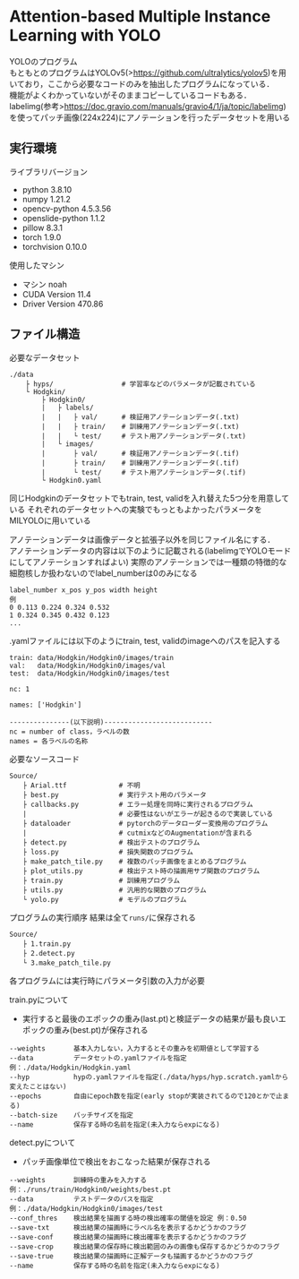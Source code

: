 # Attention-based Multiple Instance Learning with YOLO

YOLOのプログラム  
もともとのプログラムはYOLOv5(>https://github.com/ultralytics/yolov5)を用いており，ここから必要なコードのみを抽出したプログラムになっている．  
機能がよくわかっていないがそのままコピーしているコードもある．  
labelimg(参考>https://doc.gravio.com/manuals/gravio4/1/ja/topic/labelimg)を使ってパッチ画像(224x224)にアノテーションを行ったデータセットを用いる  

## 実行環境
ライブラリバージョン
- python 3.8.10
- numpy 1.21.2
- opencv-python 4.5.3.56
- openslide-python 1.1.2
- pillow 8.3.1
- torch 1.9.0
- torchvision 0.10.0

使用したマシン
- マシン noah
- CUDA Version 11.4
- Driver Version 470.86

## ファイル構造
必要なデータセット
```
./data
    ├ hyps/                 # 学習率などのパラメータが記載されている
    └ Hodgkin/
        ├ Hodgkin0/
        |   ├ labels/
        |   |   ├ val/      # 検証用アノテーションデータ(.txt)
        |   |   ├ train/    # 訓練用アノテーションデータ(.txt)
        |   |   └ test/     # テスト用アノテーションデータ(.txt)
        |   └ images/
        |       ├ val/      # 検証用アノテーションデータ(.tif)
        |       ├ train/    # 訓練用アノテーションデータ(.tif)
        |       └ test/     # テスト用アノテーションデータ(.tif)
        └ Hodgkin0.yaml
```
同じHodgkinのデータセットでもtrain, test, validを入れ替えた5つ分を用意している
それぞれのデータセットへの実験でもっともよかったパラメータをMILYOLOに用いている  


アノテーションデータは画像データと拡張子以外を同じファイル名にする．  
アノテーションデータの内容は以下のように記載される(labelimgでYOLOモードにしてアノテーションすればよい)
実際のアノテーションでは一種類の特徴的な細胞核しか扱わないのでlabel_numberは0のみになる
```
label_number x_pos y_pos width height
例
0 0.113 0.224 0.324 0.532
1 0.324 0.345 0.432 0.123
...
```

.yamlファイルには以下のようにtrain, test, validのimageへのパスを記入する
```
train: data/Hodgkin/Hodgkin0/images/train
val:   data/Hodgkin/Hodgkin0/images/val
test:  data/Hodgkin/Hodgkin0/images/test

nc: 1

names: ['Hodgkin']

---------------(以下説明)---------------------------
nc = number of class，ラベルの数
names = 各ラベルの名称
```

必要なソースコード
```
Source/
　　├ Arial.ttf             # 不明
　　├ best.py               # 実行テスト用のパラメータ
　　├ callbacks.py          # エラー処理を同時に実行されるプログラム
　　|                       # 必要性はないがエラーが起きるので実装している
　　├ dataloader            # pytorchのデータローダー変換用のプログラム
　　|                       # cutmixなどのAugmentationが含まれる
　　├ detect.py             # 検出テストのプログラム
　　├ loss.py               # 損失関数のプログラム
　　├ make_patch_tile.py    # 複数のパッチ画像をまとめるプログラム
　　├ plot_utils.py         # 検出テスト時の描画用サブ関数のプログラム
　　├ train.py              # 訓練用プログラム
　　├ utils.py              # 汎用的な関数のプログラム
　　└ yolo.py               # モデルのプログラム
```

プログラムの実行順序
結果は全て`runs/`に保存される
```
Source/
　　├ 1.train.py
　　├ 2.detect.py
　　└ 3.make_patch_tile.py
```

各プログラムには実行時にパラメータ引数の入力が必要

train.pyについて  
* 実行すると最後のエポックの重み(last.pt)と検証データの結果が最も良いエポックの重み(best.pt)が保存される  
```
--weights       基本入力しない，入力するとその重みを初期値として学習する
--data          データセットの.yamlファイルを指定 例：./data/Hodgkin/Hodgkin.yaml
--hyp           hypの.yamlファイルを指定(./data/hyps/hyp.scratch.yamlから変えたことはない)
--epochs        自由にepoch数を指定(early stopが実装されてるので120とかで止まる)
--batch-size    バッチサイズを指定
--name          保存する時の名前を指定(未入力ならexpになる)
```

detect.pyについて  
* パッチ画像単位で検出をおこなった結果が保存される
```
--weights       訓練時の重みを入力する 例：./runs/train/Hodgkin0/weights/best.pt
--data          テストデータのパスを指定 例：./data/Hodgkin/Hodgkin0/images/test
--conf_thres    検出結果を描画する時の検出確率の閾値を設定 例：0.50
--save-txt      検出結果の描画時にラベル名を表示するかどうかのフラグ
--save-conf     検出結果の描画時に検出確率を表示するかどうかのフラグ
--save-crop     検出結果の保存時に検出範囲のみの画像も保存するかどうかのフラグ
--save-true     検出結果の描画時に正解データも描画するかどうかのフラグ
--name          保存する時の名前を指定(未入力ならexpになる)
```